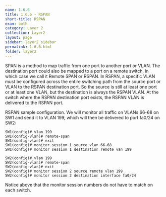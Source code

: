```yaml
---
name: 1.6.6
title: 1.6.6 - RSPAN
short-title: RSPAN
exam: both
category: Layer 2
collection: Layer2
layout: page
sidebar: layer2_sidebar
permalink: 1.6.6.html
folder: layer2
---
```

SPAN is a method to map traffic from one port to another port or VLAN. The destination port could also be mapped to a port on a remote switch, in which case we call it Remote SPAN or RSPAN. In RSPAN, a specific VLAN must be configured across the entire switching path from the source port or VLAN to the RSPAN destination port. So the source is still at least one port or at least one VLAN,  but the destination is always the RSPAN VLAN. At the switch where the RSPAN destination port exists, the RSPAN VLAN is delivered to the RSPAN port.

RSPAN sample configuration. We will monitor all traffic on VLANs 66-68 on SW1 and send it to VLAN 199, which will then be delivered to port fa0/24 on SW2:

```
SW1(config)# vlan 199
SW1(config-vlan)# remote-span
SW1(config-vlan)# exit
SW1(config)# monitor session 1 source vlan 66-68
SW1(config)# monitor session 1 destination remote van 199
```
```
SW2(config)# vlan 199
SW2(config-vlan)# remote-span
SW2(config-vlan)# exit
SW2(config)# monitor session 2 source remote vlan 199
SW2(config)# monitor session 2 destination interface fa0/24
```

Notice above that the monitor session numbers do not have to match on each switch.

